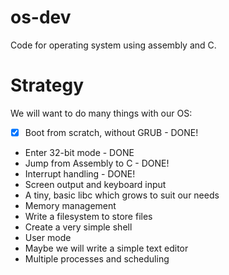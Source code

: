 # os-dev
Code for operating system using assembly and C. 

# Strategy

We will want to do many things with our OS:

 - [x] Boot from scratch, without GRUB - DONE!
 - Enter 32-bit mode - DONE
 - Jump from Assembly to C - DONE!
 - Interrupt handling - DONE!
 - Screen output and keyboard input
 - A tiny, basic libc which grows to suit our needs
 - Memory management
 - Write a filesystem to store files
 - Create a very simple shell
 - User mode
 - Maybe we will write a simple text editor
 - Multiple processes and scheduling
